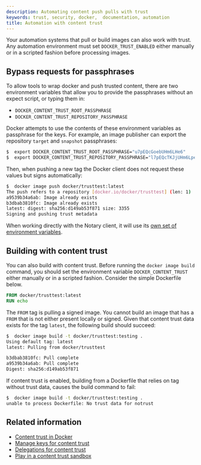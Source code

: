 ```yaml
---
description: Automating content push pulls with trust
keywords: trust, security, docker,  documentation, automation
title: Automation with content trust
---
```


Your automation systems that pull or build images can also work with trust. Any automation environment must set `DOCKER_TRUST_ENABLED` either manually or in a scripted fashion before processing images.

## Bypass requests for passphrases

To allow tools to wrap docker and push trusted content, there are two
environment variables that allow you to provide the passphrases without an
expect script, or typing them in:

 - `DOCKER_CONTENT_TRUST_ROOT_PASSPHRASE`
 - `DOCKER_CONTENT_TRUST_REPOSITORY_PASSPHRASE`

Docker attempts to use the contents of these environment variables as passphrase
for the keys. For example, an image publisher can export the repository `target`
and `snapshot` passphrases:

```bash
$  export DOCKER_CONTENT_TRUST_ROOT_PASSPHRASE="u7pEQcGoebUHm6LHe6"
$  export DOCKER_CONTENT_TRUST_REPOSITORY_PASSPHRASE="l7pEQcTKJjUHm6Lpe4"
```

Then, when pushing a new tag the Docker client does not request these values but signs automatically:

```bash
$  docker image push docker/trusttest:latest
The push refers to a repository [docker.io/docker/trusttest] (len: 1)
a9539b34a6ab: Image already exists
b3dbab3810fc: Image already exists
latest: digest: sha256:d149ab53f871 size: 3355
Signing and pushing trust metadata
```

When working directly with the Notary client, it will use its [own set of environment variables](/notary/reference/client-config.md#environment-variables-optional).

## Building with content trust

You can also build with content trust. Before running the `docker image build` command, you should set the environment variable `DOCKER_CONTENT_TRUST` either manually or in a scripted fashion. Consider the simple Dockerfile below.

```Dockerfile
FROM docker/trusttest:latest
RUN echo
```

The `FROM` tag is pulling a signed image. You cannot build an image that has a
`FROM` that is not either present locally or signed. Given that content trust
data exists for the tag `latest`, the following build should succeed:

```bash
$  docker image build -t docker/trusttest:testing .
Using default tag: latest
latest: Pulling from docker/trusttest

b3dbab3810fc: Pull complete
a9539b34a6ab: Pull complete
Digest: sha256:d149ab53f871
```

If content trust is enabled, building from a Dockerfile that relies on tag without trust data, causes the build command to fail:

```bash
$  docker image build -t docker/trusttest:testing .
unable to process Dockerfile: No trust data for notrust
```

## Related information

* [Content trust in Docker](content_trust.md)
* [Manage keys for content trust](trust_key_mng.md)
* [Delegations for content trust](trust_delegation.md)
* [Play in a content trust sandbox](trust_sandbox.md)
